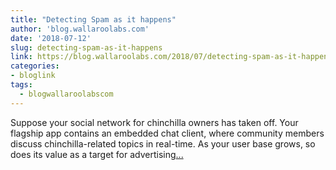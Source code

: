```yaml
---
title: "Detecting Spam as it happens"
author: 'blog.wallaroolabs.com'
date: '2018-07-12'
slug: detecting-spam-as-it-happens
link: https://blog.wallaroolabs.com/2018/07/detecting-spam-as-it-happens-getting-erlang-and-python-working-together-with-wallaroo/
categories:
- bloglink
tags:
  - blogwallaroolabscom
---
```


Suppose your social network for chinchilla owners has taken off. Your flagship app contains an embedded chat client, where community members discuss chinchilla-related topics in real-time. As your user base grows, so does its value as a target for advertising[... <i class="fas fa-external-link-alt"></i>](https://blog.wallaroolabs.com/2018/07/detecting-spam-as-it-happens-getting-erlang-and-python-working-together-with-wallaroo/)

